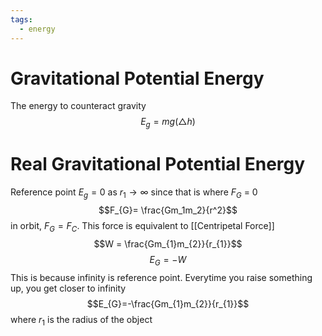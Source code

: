 ```yaml
---
tags:
  - energy
---
```

# Gravitational Potential Energy
The energy to counteract gravity
$$E_{g} = mg(\triangle h)$$
# Real Gravitational Potential Energy
Reference point $E_{g}=0$ as $r_{1}\to \infty$ since that is where $F_G$ = 0
$$F_{G}= \frac{Gm_1m_2}{r^2}$$
in orbit, $F_{G} = F_{C}$. This force is equivalent to [[Centripetal Force]]
$$W = \frac{Gm_{1}m_{2}}{r_{1}}$$
$$E_{G}=-W$$
This is because infinity is reference point. Everytime you raise something up, you get closer to infinity
$$E_{G}=-\frac{Gm_{1}m_{2}}{r_{1}}$$
where $r_{1}$ is the radius of the object

